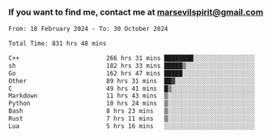 ### If you want to find me, contact me at marsevilspirit@gmail.com

<!--
**marsevilspirit/marsevilspirit** is a ✨ _special_ ✨ repository because its `README.md` (this file) appears on your GitHub profile.

Here are some ideas to get you started:

- 🔭 I’m currently working on ...
- 🌱 I’m currently learning ...
- 👯 I’m looking to collaborate on ...
- 🤔 I’m looking for help with ...
- 💬 Ask me about ...
- 📫 How to reach me: ...
- 😄 Pronouns: ...
- ⚡ Fun fact: ...
-->
<!--START_SECTION:waka-->

```txt
From: 18 February 2024 - To: 30 October 2024

Total Time: 831 hrs 48 mins

C++                        266 hrs 31 mins ████████░░░░░░░░░░░░░░░░░   32.04 %
sh                         182 hrs 33 mins █████▒░░░░░░░░░░░░░░░░░░░   21.95 %
Go                         162 hrs 47 mins █████░░░░░░░░░░░░░░░░░░░░   19.57 %
Other                      89 hrs 31 mins  ██▓░░░░░░░░░░░░░░░░░░░░░░   10.76 %
C                          49 hrs 41 mins  █▒░░░░░░░░░░░░░░░░░░░░░░░   05.97 %
Markdown                   11 hrs 43 mins  ▒░░░░░░░░░░░░░░░░░░░░░░░░   01.41 %
Python                     10 hrs 24 mins  ▒░░░░░░░░░░░░░░░░░░░░░░░░   01.25 %
Bash                       8 hrs 23 mins   ▒░░░░░░░░░░░░░░░░░░░░░░░░   01.01 %
Rust                       7 hrs 11 mins   ▒░░░░░░░░░░░░░░░░░░░░░░░░   00.87 %
Lua                        5 hrs 16 mins   ░░░░░░░░░░░░░░░░░░░░░░░░░   00.63 %
```

<!--END_SECTION:waka-->
